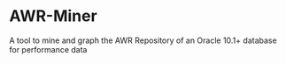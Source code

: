 AWR-Miner
=========

A tool to mine and graph the AWR Repository of an Oracle 10.1+ database for performance data 